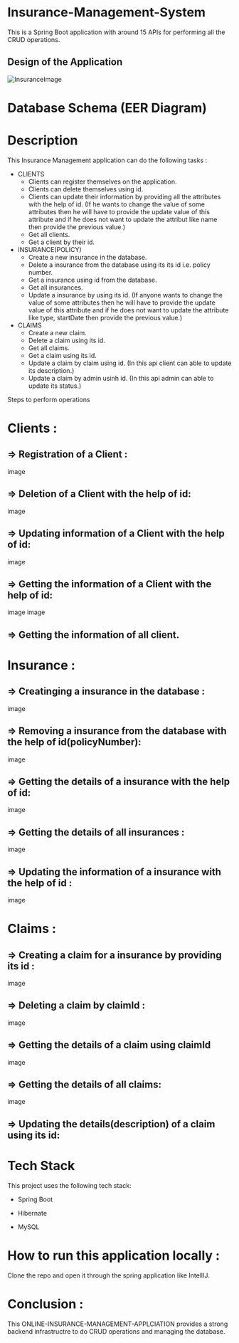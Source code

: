 # Insurance-Management-System
This is a Spring Boot application with around 15 APIs for performing all the CRUD operations.

## Design of the Application
![InsuranceImage](https://user-images.githubusercontent.com/116934640/229379186-0e21929b-7c31-472d-b80e-f5be87858edd.png)


# Database Schema (EER Diagram)


# Description
This Insurance Management application can do the following tasks :

* CLIENTS
   - Clients can register themselves on the application.
   - Clients can delete themselves using id.
   - Clients can update their information by providing all the attributes with the help of id. (If he wants to change the value of some attributes then he will have to provide the update
  value of this attribute and if he does not want to update the attribut like name then provide the previous value.)
   - Get all clients.
   - Get a client by their id.
* INSURANCE(POLICY)
   - Create a new insurance in the database.
   - Delete a insurance from the database using its its id i.e. policy number.
   - Get a insurance using id from the database.
   - Get all insurances.
   - Update a insurance by using its id. (If anyone wants to change the value of some attributes then he will have to provide the update value of this attribute and if he does not want to update the attribute like type, startDate then provide the previous value.)
* CLAIMS
   - Create a new claim.
   - Delete a claim using its id.
   - Get all claims.
   - Get a claim using its id.
   - Update a claim by claim using id. (In this api client can able to update its description.)
   - Update a claim by admin usinh id. (In this api admin can able to update its status.)

Steps to perform operations
# Clients :
## => Registration of a Client :
image

## => Deletion of a Client with the help of id:
image

## => Updating information of a Client with the help of id:
image

## => Getting the information of a Client with the help of id:
image image

## => Getting the information of all client. 

# Insurance :
## => Creatinging a insurance in the database :
image

## => Removing a insurance from the database with the help of id(policyNumber):
image

## => Getting the details of a insurance with the help of id:
image

## => Getting the details of all insurances :
image

## => Updating the information of a insurance with the help of id :
image

# Claims :
## => Creating a claim for a insurance by providing its id :
image

## => Deleting a claim by claimId :
image

## => Getting the details of a claim using claimId
image

## => Getting the details of all claims:
image

## => Updating the details(description) of a claim using its id: 

# Tech Stack
This project uses the following tech stack:

- Spring Boot
* Hibernate
+ MySQL

# How to run this application locally :
Clone the repo and open it through the spring application like IntellIJ.

# Conclusion :
This ONLINE-INSURANCE-MANAGEMENT-APPLCIATION provides a strong backend infrastructre to do CRUD operations and managing the database.
